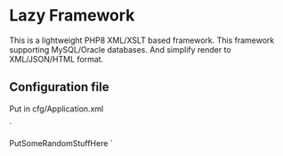 # Lazy Framework
This is a lightweight PHP8 XML/XSLT based framework. This framework supporting MySQL/Oracle databases. And simplify render to XML/JSON/HTML format.

## Configuration file
Put in cfg/Application.xml

`
<?xml version="1.0" encoding="UTF-8"?>
<!--
    name - Application or module name, used as a part of url (https://site_name/module_name/action_name.output_name), default value - `main`;
    class - Application class name, default value `\Application`;
    output - Pointer to Output XML node with same name attribute, default value `html`;
    charset - Content character encoding, default value `utf-8`;
    lang - HTML lang attribute, default value `Ru-ru`;
    database - Pointer to Database XML node with same name attribute, default value `db1`;

    You may use url with out redirect /index.php?module=module_name&action=action_name&output=output_name
-->
<Application name="main" class="\Application" output="xml" charset="utf-8" lang="Ru-ru" database="db1">
    <Session class="\Core\Session" name="PHPSESSID">PutSomeRandomStuffHere</Session>
    <WorkingDirectory path="/var/www/LazyFramework" uri="http://localhost"/>
    <!-- Output processors -->
    <Output name="html" class="\Core\Render\XSLTProcessor" mime="text/html"/>
    <Output name="xml" class="\Core\Render\XML" mime="application/xml"/>
    <Output name="json" class="\Core\Render\JSON" mime="application/json"/>
    <!-- Database handlers -->
    <Database name="db1" class="\Core\Database\MySql\Connector" hostname="p:localhost" login="root" password="root" schema="lazy" charset="utf8"/>
    <Database name="db2" class="\Core\Database\MySql\Connector" hostname="" login="" password="" schema="" charset=""/>
    <Database name="oracle" class="\Core\Database\Oracle\Connector" hostname="" login="" password="" schema="" charset=""/>
    <!-- XSL Template -->
    <Stylesheet path="/var/www/LazyFramework/public" uri="http://localhost" default="main.xsl" version="v01"/>
    <Log enabled="true" path="/srv/hosts/LazyFramework/log" name="application.log" showDate="false" filenameDateFormat="Y-m-d" dateFormat="d.m.Y H:i.s"/>
    <Cache name="default" hostname="localhost" port="0"/>
    <DefaultAction module="main" name="main" class="\Application\Action\Main"/>
    <!-- Modules definitions -->
    <Module name="main" class="\Application">
        <Action method="GET" name="main" class="Main"/>
    </Module>
    <Module name="authentication" class="\Module\Authentication">
        <Action method="POST" name="login" class="Login"/>
        <Action method="POST" name="register" class="Register"/>
        <Action method="POST" name="logout" class="Logout"/>
        <Action method="GET" name="logout" class="Logout"/>
        <Action method="GET" name="account" class="Account"/>
    </Module>
    <Module name="content" class="\Module\Content">
        <Action method="GET" name="entry" class="Entry"/>
    </Module>
</Application>
`
